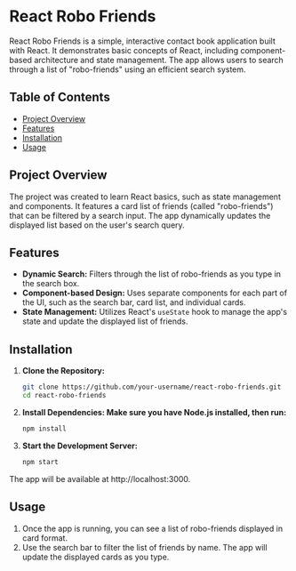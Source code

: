 # React Robo Friends

React Robo Friends is a simple, interactive contact book application built with React. It demonstrates basic concepts of React, including component-based architecture and state management. The app allows users to search through a list of "robo-friends" using an efficient search system.

## Table of Contents
- [Project Overview](#project-overview)
- [Features](#features)
- [Installation](#installation)
- [Usage](#usage)

## Project Overview

The project was created to learn React basics, such as state management and components. It features a card list of friends (called "robo-friends") that can be filtered by a search input. The app dynamically updates the displayed list based on the user's search query.

## Features

- **Dynamic Search:** Filters through the list of robo-friends as you type in the search box.
- **Component-based Design:** Uses separate components for each part of the UI, such as the search bar, card list, and individual cards.
- **State Management:** Utilizes React's `useState` hook to manage the app's state and update the displayed list of friends.

## Installation

1. **Clone the Repository:**
   ```bash
   git clone https://github.com/your-username/react-robo-friends.git
   cd react-robo-friends
2. **Install Dependencies: Make sure you have Node.js installed, then run:**
   ```bash
   npm install
3. **Start the Development Server:**
   ```bash
   npm start
The app will be available at http://localhost:3000.
## Usage
1. Once the app is running, you can see a list of robo-friends displayed in card format.
2. Use the search bar to filter the list of friends by name. The app will update the displayed cards as you type.
